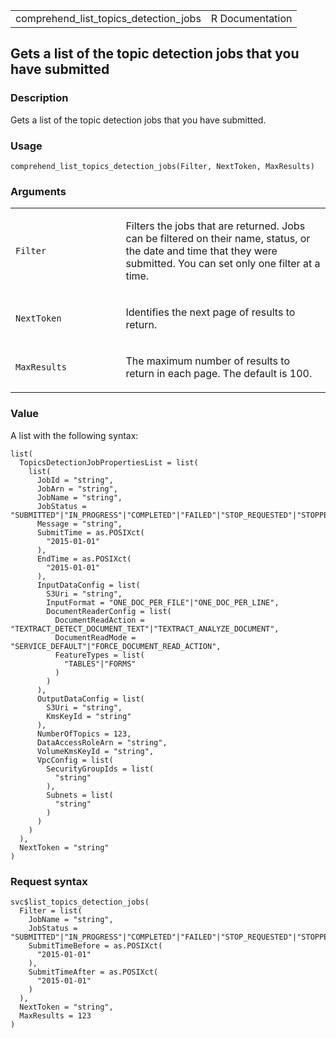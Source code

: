 <table style="width: 100%;">
<tbody>
<tr class="odd">
<td>comprehend_list_topics_detection_jobs</td>
<td style="text-align: right;">R Documentation</td>
</tr>
</tbody>
</table>

## Gets a list of the topic detection jobs that you have submitted

### Description

Gets a list of the topic detection jobs that you have submitted.

### Usage

    comprehend_list_topics_detection_jobs(Filter, NextToken, MaxResults)

### Arguments

<table>
<colgroup>
<col style="width: 35%" />
<col style="width: 65%" />
</colgroup>
<tbody>
<tr class="odd">
<td><code
id="comprehend_list_topics_detection_jobs_:_Filter">Filter</code></td>
<td><p>Filters the jobs that are returned. Jobs can be filtered on their
name, status, or the date and time that they were submitted. You can set
only one filter at a time.</p></td>
</tr>
<tr class="even">
<td><code
id="comprehend_list_topics_detection_jobs_:_NextToken">NextToken</code></td>
<td><p>Identifies the next page of results to return.</p></td>
</tr>
<tr class="odd">
<td><code
id="comprehend_list_topics_detection_jobs_:_MaxResults">MaxResults</code></td>
<td><p>The maximum number of results to return in each page. The default
is 100.</p></td>
</tr>
</tbody>
</table>

### Value

A list with the following syntax:

    list(
      TopicsDetectionJobPropertiesList = list(
        list(
          JobId = "string",
          JobArn = "string",
          JobName = "string",
          JobStatus = "SUBMITTED"|"IN_PROGRESS"|"COMPLETED"|"FAILED"|"STOP_REQUESTED"|"STOPPED",
          Message = "string",
          SubmitTime = as.POSIXct(
            "2015-01-01"
          ),
          EndTime = as.POSIXct(
            "2015-01-01"
          ),
          InputDataConfig = list(
            S3Uri = "string",
            InputFormat = "ONE_DOC_PER_FILE"|"ONE_DOC_PER_LINE",
            DocumentReaderConfig = list(
              DocumentReadAction = "TEXTRACT_DETECT_DOCUMENT_TEXT"|"TEXTRACT_ANALYZE_DOCUMENT",
              DocumentReadMode = "SERVICE_DEFAULT"|"FORCE_DOCUMENT_READ_ACTION",
              FeatureTypes = list(
                "TABLES"|"FORMS"
              )
            )
          ),
          OutputDataConfig = list(
            S3Uri = "string",
            KmsKeyId = "string"
          ),
          NumberOfTopics = 123,
          DataAccessRoleArn = "string",
          VolumeKmsKeyId = "string",
          VpcConfig = list(
            SecurityGroupIds = list(
              "string"
            ),
            Subnets = list(
              "string"
            )
          )
        )
      ),
      NextToken = "string"
    )

### Request syntax

    svc$list_topics_detection_jobs(
      Filter = list(
        JobName = "string",
        JobStatus = "SUBMITTED"|"IN_PROGRESS"|"COMPLETED"|"FAILED"|"STOP_REQUESTED"|"STOPPED",
        SubmitTimeBefore = as.POSIXct(
          "2015-01-01"
        ),
        SubmitTimeAfter = as.POSIXct(
          "2015-01-01"
        )
      ),
      NextToken = "string",
      MaxResults = 123
    )
